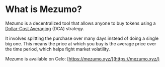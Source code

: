 # What is Mezumo?



Mezumo is a decentralized tool that allows anyone to buy tokens using a [Dollar-Cost Averaging](https://www.investopedia.com/terms/d/dollarcostaveraging.asp) (DCA) strategy.

It involves splitting the purchase over many days instead of doing a single big one. This means the price at which you buy is the average price over the time period, which helps fight market volatility.

Mezumo is available on Celo: [https://mezumo.xyz/](https://mezumo.xyz/)
